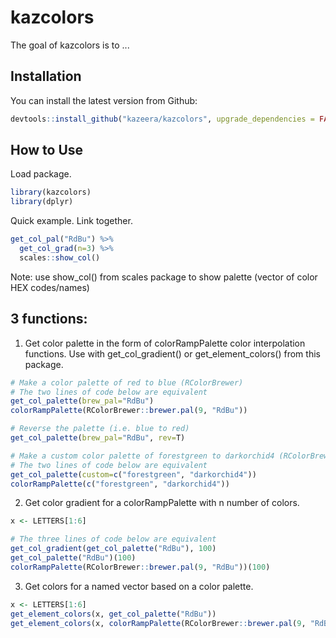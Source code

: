 
# kazcolors

<!-- badges: start -->
<!-- badges: end -->

The goal of kazcolors is to ...

## Installation
You can install the latest version from Github:
``` r
devtools::install_github("kazeera/kazcolors", upgrade_dependencies = FALSE)
```

## How to Use 
Load package.
``` r
library(kazcolors)
library(dplyr)
```

Quick example. Link together.
``` r
get_col_pal("RdBu") %>%
  get_col_grad(n=3) %>%
  scales::show_col()
```
Note: use show_col() from scales package to show palette (vector of color HEX codes/names)

## 3 functions:
1. Get color palette in the form of colorRampPalette color interpolation functions. Use with get_col_gradient() or get_element_colors() from this package.
``` r
# Make a color palette of red to blue (RColorBrewer)
# The two lines of code below are equivalent
get_col_palette(brew_pal="RdBu")
colorRampPalette(RColorBrewer::brewer.pal(9, "RdBu"))

# Reverse the palette (i.e. blue to red)
get_col_palette(brew_pal="RdBu", rev=T)

# Make a custom color palette of forestgreen to darkorchid4 (RColorBrewer)
# The two lines of code below are equivalent
get_col_palette(custom=c("forestgreen", "darkorchid4"))
colorRampPalette(c("forestgreen", "darkorchid4"))
```


2. Get color gradient for a colorRampPalette with n number of colors.
``` r
x <- LETTERS[1:6]

# The three lines of code below are equivalent
get_col_gradient(get_col_palette("RdBu"), 100)
get_col_palette("RdBu")(100)
colorRampPalette(RColorBrewer::brewer.pal(9, "RdBu"))(100)
```


3. Get colors for a named vector based on a color palette.
``` r
x <- LETTERS[1:6]
get_element_colors(x, get_col_palette("RdBu"))
get_element_colors(x, colorRampPalette(RColorBrewer::brewer.pal(9, "RdBu")))
```

